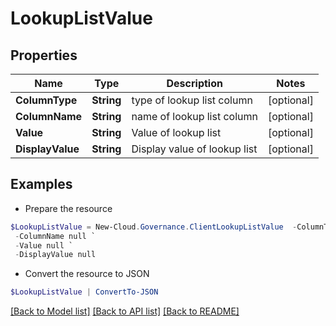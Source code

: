 # LookupListValue
## Properties

Name | Type | Description | Notes
------------ | ------------- | ------------- | -------------
**ColumnType** | **String** | type of lookup list column | [optional] 
**ColumnName** | **String** | name of lookup list column | [optional] 
**Value** | **String** | Value of lookup list | [optional] 
**DisplayValue** | **String** | Display value of lookup list | [optional] 

## Examples

- Prepare the resource
```powershell
$LookupListValue = New-Cloud.Governance.ClientLookupListValue  -ColumnType null `
 -ColumnName null `
 -Value null `
 -DisplayValue null
```

- Convert the resource to JSON
```powershell
$LookupListValue | ConvertTo-JSON
```

[[Back to Model list]](../README.md#documentation-for-models) [[Back to API list]](../README.md#documentation-for-api-endpoints) [[Back to README]](../README.md)

